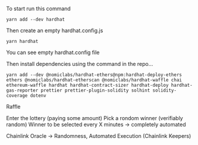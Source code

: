 To start run this command
```
yarn add --dev hardhat
```

Then create an empty hardhat.config.js

```
yarn hardhat
```
You can see empty hardhat.config file

Then install dependencies using the command in the repo...

```
yarn add --dev @nomiclabs/hardhat-ethers@npm:hardhat-deploy-ethers ethers @nomiclabs/hardhat-etherscan @nomiclabs/hardhat-waffle chai ethereum-waffle hardhat hardhat-contract-sizer hardhat-deploy hardhat-gas-reporter prettier prettier-plugin-solidity solhint solidity-coverage dotenv
```

Raffle

Enter the lottery (paying some amount)
Pick a rondom winner (verifiably random)
Winner to be selected every X minutes -> completely automated

Chainlink Oracle -> Randomness, Automated Execution (Chainlink Keepers)
